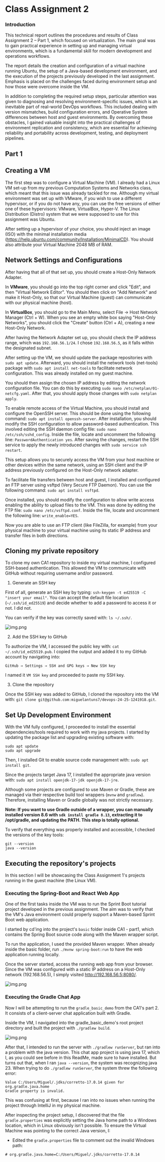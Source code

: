# Class Assignment 2

### Introduction

This technical report outlines the procedures and results of Class Assignment 2 – Part 1, which focused on virtualization. The main goal was to gain practical experience in setting up and managing virtual environments, which is a fundamental skill for modern development and operations workflows.

The report details the creation and configuration of a virtual machine running Ubuntu, the setup of a Java-based development environment, and the execution of the projects previously developed in the last assignment. Emphasis is placed on the challenges faced during environment setup and how those were overcome inside the VM.

In addition to completing the required setup steps, particular attention was given to diagnosing and resolving environment-specific issues, which is an inevitable part of real-world DevOps workflows. This included dealing with version mismatches, build configuration errors, and Operative System differences between host and guest environments. By overcoming these obstacles, I gained valuable insight into the practical challenges of environment replication and consistency, which are essential for achieving reliability and portability across development, testing, and deployment pipelines.

## Part 1

## Creating a VM

The first step was to configure a Virtual Machine (VM). I already had a Linux VM set-up from my previous Computation Systems and Networks class, which meant that this issue was already tackled for me.
Although my virtual environment was set up with VMware, if you wish to use a different hypervisor, or if you do not have any, you can use the free versions of either one of these hypervisors: VMware, VirtualBox, Hyper-V.
The Linux Distribution (Distro) system that we were supposed to use for this assignment was Ubuntu.

After setting up a hypervisor of your choice, you should inject an image (ISO) with the minimal installation media (https://help.ubuntu.com/community/Installation/MinimalCD).
You should also attribute your Virtual Machine 2048 MB of RAM.


## Network Settings and Configurations

After having that all of that set up, you should create a Host-Only Network Adapter.

In __VMware__, you should go into the top right corner and click "Edit", and then "Virtual Network Editor". You should then click on "Add Network" and make it Host-Only, so that our Virtual Machine (guest) can communicate with our physical machine (host).

In __VirtualBox__, you should go to the Main Menu, select File -> Host Network Manager (Ctrl + W). When you see an empty white box saying "Host-Only Networks", you should click the "Create" button (Ctrl + A), creating a new Host-Only Network.

After having the Network Adapter set up, you should check the IP address range, which was ``192.168.56.1/24``. I chose ``192.168.56.5``, as it falls within the designated subnet.

After setting up the VM, we should update the package repositories with ``sudo apt update``.
Afterward, you should install the network tools (net-tools) package with ``sudo apt install net-tools`` to facilitate network configuration. This was already installed on my guest machine.

You should then assign the chosen IP address by editing the network configuration file. You can do this by executing ``sudo nano /etc/netplan/01-netcfg.yaml``.
After that, you should apply those changes with ``sudo netplan apply``.

To enable remote access of the Virtual Machine, you should install and configure the OpenSSH server. This should be done using the following command: ``sudo apt install openssh-server``.
After installation, you should modify the SSH configuration to allow password-based authentication. This involved editing the SSH daemon config file: ``sudo nano /etc/ssh/sshd_config``.
Inside the file, locate and uncomment the following line: ``PasswordAuthentication yes``.
After saving the changes, restart the SSH service to apply the newly introduced changes with ``sudo service ssh restart``.

This setup allows you to securely access the VM from your host machine or other devices within the same network, using an SSH client and the IP address previously configured on the Host-Only network adapter.

To facilitate file transfers between host and guest, I installed and configured an FTP server using vsftpd (Very Secure FTP Daemon). You can use the following command: ``sudo apt install vsftpd``.

Once installed, you should modify the configuration to allow write access enabling the ability to upload files to the VM.
This was done by editing the FTP file: ``sudo nano /etc/vsftpd.conf``.
Inside the file, locate and uncomment the following line: ``write_enable=YES``.

Now you are able to use an FTP client (like FileZilla, for example) from your physical machine to your virtual machine using its static IP address and transfer files in both directions.


## Cloning my private repository

To clone my own CA1 repository to inside my virtual machine, I configured SSH-based authentication. This allowed the VM to communicate with GitHub without requiring username and/or password.

1. Generate an SSH key

First of all, generate an SSH key by typing: ``ssh-keygen -t ed25519 -C "insert your email"``.
You can accept the default file location (``~/.ssh/id_ed25519``) and decide whether to add a password to access it or not. I did not.

You can verify if the key was correctly saved with: ``ls ~/.ssh/``.

![img.png](ImagesCA2/img.png)

2. Add the SSH key to GitHub

To authorize the VM, I accessed the public key with: ``cat ~/.ssh/id_ed25519.pub``.
I copied the output and added it to my GitHub account by navigating into:

```
GitHub → Settings → SSH and GPG keys → New SSH key
```

I named it ``VM SSH key`` and proceeded to paste my SSH key.

3. Clone the repository

Once the SSH key was added to GitHub, I cloned the repository into the VM with: ``git clone git@github.com:miguelantuns7/devops-24-25-1241918.git``.


## Set Up Development Environment

With the VM fully configured, I proceeded to install the essential dependencies/tools required to work with my java projects.
I started by updating the package list and upgrading existing software with:

```
sudo apt update
sudo apt upgrade
```

Then, I installed Git to enable source code management with: ``sudo apt install git``.

Since the projects target Java 17, I installed the appropriate java version with:
``sudo apt install openjdk-17-jdk openjdk-17-jre``.

Although some projects are configured to use Maven or Gradle, these are managed via their respective build tool wrappers (``mvnw`` and ``gradlew``).
Therefore, installing Maven or Gradle globally was not strictly necessary.

**Note: If you want to use Gradle outside of a wrapper, you can manually installed version 8.6 with ``sdk install gradle 8.13``, extracting it to /opt/gradle, and updating the PATH. This step is totally optional.**

To verify that everything was properly installed and accessible, I checked the versions of the key tools:

```
git --version
java --version
```

## Executing the repository's projects

In this section I will be showcasing the Class Assignment 1's projects running in the guest machine (the Linux VM).

### Executing the Spring-Boot and React Web App

One of the first tasks inside the VM was to run the Sprint Boot tutorial project developed in the previous assignment. The aim was to verify that the VM's Java environment could properly support a Maven-based Sprint Boot web application.

I started by cd'ing into the project's ``basic`` folder inside CA1 - part1, which contains the Spring Boot source code along with the Maven wrapper script.

To run the application, I used the provided Maven wrapper. When already inside the basic folder, run ``./mvnw spring-boot:run`` to have the web application running locally.

Once the server started, access the running web app from your browser. Since the VM was configured with a static IP address on a Host-Only network (192.168.56.5), I simply visited http://192.168.56.5:8080/.

![img.png](ImagesCA2/img2.png)


### Executing the Gradle Chat App

Now I will be attempting to run the ``gradle_basic_demo`` from the CA1's part 2.
It consists of a client-server chat application built with Gradle.

Inside the VM, I navigated into the gradle_basic_demo's root project directory and built the project with ``./gradlew build``.

![img.png](ImagesCA2/img3.png)

After that, I intended to run the server with ``./gradlew runServer``, but ran into a problem with the java version. This chat app project is using java 17, which I, as you could see before in this ReadMe, made sure to have installed. But turns out that, when I ran ``java --version``, the system was recognizing java 23.
When trying to do ``./gradlew runServer``, the system threw the following error:

```
Value C:/Users/Miguel/.jdks/corretto-17.0.14 given for org.gradle.java.home
Gradle property is invalid.
```

This was confusing at first, because I ran into no issues when running the project through IntelliJ in my physical machine.

After inspecting the project setup, I discovered that the file ``gradle.properties`` was explicitly setting the Java home path to a Windows location, which in Linux obviously isn't possible. To ensure the Virtual Machine was pointing to the correct Java version, I:

- Edited the ``gradle.properties`` file to comment out the invalid Windows path:

```
# org.gradle.java.home=C:/Users/Miguel/.jdks/corretto-17.0.14
```
